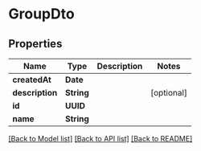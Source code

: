 # GroupDto

## Properties
Name | Type | Description | Notes
------------ | ------------- | ------------- | -------------
**createdAt** | **Date** |  | 
**description** | **String** |  | [optional] 
**id** | **UUID** |  | 
**name** | **String** |  | 

[[Back to Model list]](../README.md#documentation-for-models) [[Back to API list]](../README.md#documentation-for-api-endpoints) [[Back to README]](../README.md)


